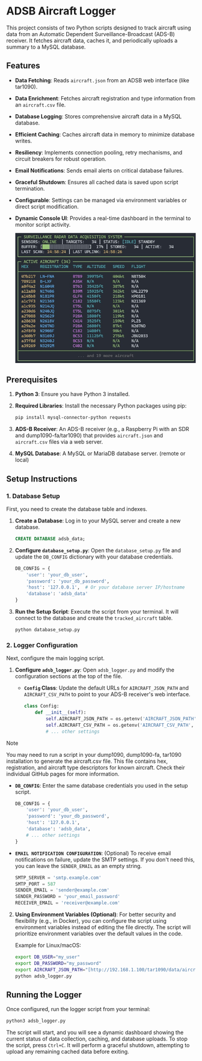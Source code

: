 # ADSB Aircraft Logger

This project consists of two Python scripts designed to track aircraft using data from an Automatic Dependent Surveillance-Broadcast (ADS-B) receiver. It fetches aircraft data, caches it, and periodically uploads a summary to a MySQL database.

## Features

* **Data Fetching**: Reads `aircraft.json` from an ADSB web interface (like tar1090).

* **Data Enrichment**: Fetches aircraft registration and type information from an `aircraft.csv` file.

* **Database Logging**: Stores comprehensive aircraft data in a MySQL database.

* **Efficient Caching**: Caches aircraft data in memory to minimize database writes.

* **Resiliency**: Implements connection pooling, retry mechanisms, and circuit breakers for robust operation.

* **Email Notifications**: Sends email alerts on critical database failures.

* **Graceful Shutdown**: Ensures all cached data is saved upon script termination.

* **Configurable**: Settings can be managed via environment variables or direct script modification.

* **Dynamic Console UI**: Provides a real-time dashboard in the terminal to monitor script activity.

  ![](screenshot.jpg)

## Prerequisites

1. **Python 3**: Ensure you have Python 3 installed.

2. **Required Libraries**: Install the necessary Python packages using pip:

   ```bash
   pip install mysql-connector-python requests
   ```

3. **ADS-B Receiver**: An ADS-B receiver (e.g., a Raspberry Pi with an SDR and dump1090-fa/tar1090) that provides `aircraft.json` and `aircraft.csv` files via a web server.

4. **MySQL Database**: A MySQL or MariaDB database server. (remote or local)

## Setup Instructions

### 1. Database Setup

First, you need to create the database table and indexes.

1. **Create a Database**: Log in to your MySQL server and create a new database.

   ```sql
   CREATE DATABASE adsb_data;
   ```

2. **Configure `database_setup.py`**: Open the `database_setup.py` file and update the `DB_CONFIG` dictionary with your database credentials.

   ```python
   DB_CONFIG = {
       'user': 'your_db_user',
       'password': 'your_db_password',
       'host': '127.0.0.1',  # Or your database server IP/hostname
       'database': 'adsb_data'
   }
   ```

3. **Run the Setup Script**: Execute the script from your terminal. It will connect to the database and create the `tracked_aircraft` table.

   ```bash
   python database_setup.py
   ```

### 2. Logger Configuration

Next, configure the main logging script.

1. **Configure `adsb_logger.py`**: Open `adsb_logger.py` and modify the configuration sections at the top of the file.

   * **`Config` Class**: Update the default URLs for `AIRCRAFT_JSON_PATH` and `AIRCRAFT_CSV_PATH` to point to your ADS-B receiver's web interface.

     ```python
     class Config:
         def __init__(self):
             self.AIRCRAFT_JSON_PATH = os.getenv('AIRCRAFT_JSON_PATH', 'path-to/aircraft.json')
             self.AIRCRAFT_CSV_PATH = os.getenv('AIRCRAFT_CSV_PATH', 'path-to/aircraft.csv')
             # ... other settings
     ```
> [!NOTE]
> You may need to run a script in your dump1090, dump1090-fa, tar1090 installation to generate the aircraft.csv file. This file contains hex, registration, and aircraft type descriptors for known aircraft. Check their individual GitHub pages for more information.

   * **`DB_CONFIG`**: Enter the same database credentials you used in the setup script.

     ```python
     DB_CONFIG = {
         'user': 'your_db_user',
         'password': 'your_db_password',
         'host': '127.0.0.1',
         'database': 'adsb_data',
         # ... other settings
     }
     ```

   * **`EMAIL NOTIFICATION CONFIGURATION`**: (Optional) To receive email notifications on failure, update the SMTP settings. If you don't need this, you can leave the `SENDER_EMAIL` as an empty string.

     ```python
     SMTP_SERVER = 'smtp.example.com'
     SMTP_PORT = 587
     SENDER_EMAIL = 'sender@example.com'
     SENDER_PASSWORD = 'your_email_password'
     RECEIVER_EMAIL = 'receiver@example.com'
     ```

2. **Using Environment Variables (Optional)**: For better security and flexibility (e.g., in Docker), you can configure the script using environment variables instead of editing the file directly. The script will prioritize environment variables over the default values in the code.

   Example for Linux/macOS:

   ```bash
   export DB_USER="my_user"
   export DB_PASSWORD="my_password"
   export AIRCRAFT_JSON_PATH="[http://192.168.1.100/tar1090/data/aircraft.json](http://192.168.1.100/tar1090/data/aircraft.json)"
   python adsb_logger.py
   ```

## Running the Logger

Once configured, run the logger script from your terminal:

```bash
python3 adsb_logger.py
```

The script will start, and you will see a dynamic dashboard showing the current status of data collection, caching, and database uploads. To stop the script, press `Ctrl+C`. It will perform a graceful shutdown, attempting to upload any remaining cached data before exiting.
